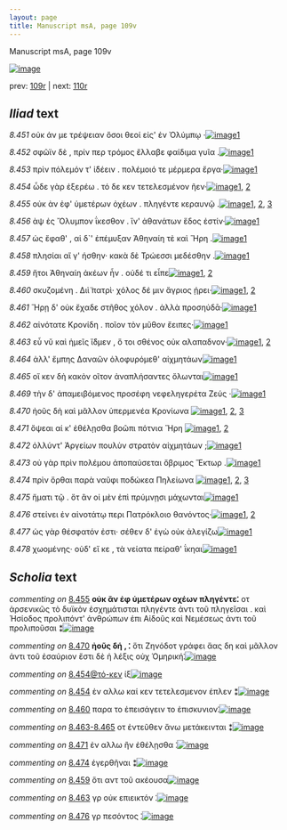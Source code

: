 ```yaml
---
layout: page
title: Manuscript msA, page 109v
---
```


Manuscript msA, page 109v

[![image](http://www.homermultitext.org/iipsrv?OBJ=IIP,1.0&FIF=/project/homer/pyramidal/deepzoom/hmt/vaimg/2017a/VA109VN_0612.tif&WID=100&CVT=JPEG)](http://www.homermultitext.org/ict2/?urn=urn:cite2:hmt:vaimg.2017a:VA109VN_0612)

prev:  [109r](../109r) | next:  [110r](../110r)

## *Iliad* text

*8.451* <a id="8.451"/> οὐκ άν με τρέψειαν ὅσοι θεοί εἰς' ἐν Ὀλύμπῳ ·[![image](http://www.homermultitext.org/iipsrv?OBJ=IIP,1.0&FIF=/project/homer/pyramidal/deepzoom/hmt/vaimg/2017a/VA109VN_0612.tif&RGN=0.4855,0.2344,0.3644,0.0323&WID=1000&CVT=JPEG)](http://www.homermultitext.org/ict2/?urn=urn:cite2:hmt:vaimg.2017a:VA109VN_0612@0.4855,0.2344,0.3644,0.0323)[1](#msA_8.1)

*8.452* <a id="8.452"/> σφῶϊν δὲ , πρίν περ τρόμος ἔλλαβε φαίδιμα γυῖα .[![image](http://www.homermultitext.org/iipsrv?OBJ=IIP,1.0&FIF=/project/homer/pyramidal/deepzoom/hmt/vaimg/2017a/VA109VN_0612.tif&RGN=0.4835,0.26,0.3794,0.0285&WID=1000&CVT=JPEG)](http://www.homermultitext.org/ict2/?urn=urn:cite2:hmt:vaimg.2017a:VA109VN_0612@0.4835,0.26,0.3794,0.0285)[1](#msA_8.1)

*8.453* <a id="8.453"/> πρὶν πόλεμόν τ' ἰ̈δέειν . πολέμοιό τε μέρμερα ἔργα·[![image](http://www.homermultitext.org/iipsrv?OBJ=IIP,1.0&FIF=/project/homer/pyramidal/deepzoom/hmt/vaimg/2017a/VA109VN_0612.tif&RGN=0.4795,0.2795,0.3894,0.0285&WID=1000&CVT=JPEG)](http://www.homermultitext.org/ict2/?urn=urn:cite2:hmt:vaimg.2017a:VA109VN_0612@0.4795,0.2795,0.3894,0.0285)[1](#msA_8.1)

*8.454* <a id="8.454"/> ὧδε γὰρ ἐξερέω . τό δε κεν τετελεσμένον ῆεν·[![image](http://www.homermultitext.org/iipsrv?OBJ=IIP,1.0&FIF=/project/homer/pyramidal/deepzoom/hmt/vaimg/2017a/VA109VN_0612.tif&RGN=0.4815,0.2968,0.3664,0.0285&WID=1000&CVT=JPEG)](http://www.homermultitext.org/ict2/?urn=urn:cite2:hmt:vaimg.2017a:VA109VN_0612@0.4815,0.2968,0.3664,0.0285)[1](#msA_8.1), [2](#msAim_8.294)

*8.455* <a id="8.455"/> οὐκ ὰν ἐφ' ὑμετέρων ὀχέων . πληγέντε κεραυνῷ .[![image](http://www.homermultitext.org/iipsrv?OBJ=IIP,1.0&FIF=/project/homer/pyramidal/deepzoom/hmt/vaimg/2017a/VA109VN_0612.tif&RGN=0.4715,0.3193,0.4014,0.0285&WID=1000&CVT=JPEG)](http://www.homermultitext.org/ict2/?urn=urn:cite2:hmt:vaimg.2017a:VA109VN_0612@0.4715,0.3193,0.4014,0.0285)[1](#msA_8.290), [2](#msA_8.1), [3](#msAint_8.299)

*8.456* <a id="8.456"/> ὰψ ἐς Ὄλυμπον 					ΐκεσθον . ἵν' ἀθανάτων ἕδος ἐστίν·[![image](http://www.homermultitext.org/iipsrv?OBJ=IIP,1.0&FIF=/project/homer/pyramidal/deepzoom/hmt/vaimg/2017a/VA109VN_0612.tif&RGN=0.4805,0.3358,0.3914,0.0308&WID=1000&CVT=JPEG)](http://www.homermultitext.org/ict2/?urn=urn:cite2:hmt:vaimg.2017a:VA109VN_0612@0.4805,0.3358,0.3914,0.0308)[1](#msA_8.1)

*8.457* <a id="8.457"/> ὡς ἔφαθ' , αἱ δ`' ἐπέμυξαν Ἀθηναίη τὲ καὶ Ἥρη .[![image](http://www.homermultitext.org/iipsrv?OBJ=IIP,1.0&FIF=/project/homer/pyramidal/deepzoom/hmt/vaimg/2017a/VA109VN_0612.tif&RGN=0.4745,0.3539,0.3914,0.0308&WID=1000&CVT=JPEG)](http://www.homermultitext.org/ict2/?urn=urn:cite2:hmt:vaimg.2017a:VA109VN_0612@0.4745,0.3539,0.3914,0.0308)[1](#msA_8.1)

*8.458* <a id="8.458"/> πλησίαι αἵ γ' ήσθην· κακὰ δὲ Τρώεσσι μεδέσθην .[![image](http://www.homermultitext.org/iipsrv?OBJ=IIP,1.0&FIF=/project/homer/pyramidal/deepzoom/hmt/vaimg/2017a/VA109VN_0612.tif&RGN=0.4875,0.3757,0.3914,0.0308&WID=1000&CVT=JPEG)](http://www.homermultitext.org/ict2/?urn=urn:cite2:hmt:vaimg.2017a:VA109VN_0612@0.4875,0.3757,0.3914,0.0308)[1](#msA_8.1)

*8.459* <a id="8.459"/> ἤτοι Ἀθηναίη ἀκέων ἦν . 					οὐδέ τι εἶπε[![image](http://www.homermultitext.org/iipsrv?OBJ=IIP,1.0&FIF=/project/homer/pyramidal/deepzoom/hmt/vaimg/2017a/VA109VN_0612.tif&RGN=0.4725,0.3959,0.3463,0.027&WID=1000&CVT=JPEG)](http://www.homermultitext.org/ict2/?urn=urn:cite2:hmt:vaimg.2017a:VA109VN_0612@0.4725,0.3959,0.3463,0.027)[1](#msA_8.1), [2](#msAint_8.300)

*8.460* <a id="8.460"/> σκυζομένη . Διὶ̈ πατρὶ· 					χόλος δέ μιν ἄγριος ῄρει·[![image](http://www.homermultitext.org/iipsrv?OBJ=IIP,1.0&FIF=/project/homer/pyramidal/deepzoom/hmt/vaimg/2017a/VA109VN_0612.tif&RGN=0.4805,0.4132,0.3934,0.0316&WID=1000&CVT=JPEG)](http://www.homermultitext.org/ict2/?urn=urn:cite2:hmt:vaimg.2017a:VA109VN_0612@0.4805,0.4132,0.3934,0.0316)[1](#msA_8.1), [2](#msAim_8.295)

*8.461* <a id="8.461"/> Ἥρῃ δ' οὐκ ἔχαδε 					στῆθος χόλον . ἀλλὰ προσηύδᾱ·[![image](http://www.homermultitext.org/iipsrv?OBJ=IIP,1.0&FIF=/project/homer/pyramidal/deepzoom/hmt/vaimg/2017a/VA109VN_0612.tif&RGN=0.4835,0.4305,0.3934,0.0316&WID=1000&CVT=JPEG)](http://www.homermultitext.org/ict2/?urn=urn:cite2:hmt:vaimg.2017a:VA109VN_0612@0.4835,0.4305,0.3934,0.0316)[1](#msA_8.1)

*8.462* <a id="8.462"/> αἰνότατε Κρονίδη . ποῖον 					τὸν μῦθον ἔειπες·[![image](http://www.homermultitext.org/iipsrv?OBJ=IIP,1.0&FIF=/project/homer/pyramidal/deepzoom/hmt/vaimg/2017a/VA109VN_0612.tif&RGN=0.4765,0.4508,0.3674,0.0316&WID=1000&CVT=JPEG)](http://www.homermultitext.org/ict2/?urn=urn:cite2:hmt:vaimg.2017a:VA109VN_0612@0.4765,0.4508,0.3674,0.0316)[1](#msA_8.1)

*8.463* <a id="8.463"/> εὖ νῠ καὶ ἡμεῖς ἴ̈δμεν , ὅ τοι σθένος οὐκ αλαπαδνον·[![image](http://www.homermultitext.org/iipsrv?OBJ=IIP,1.0&FIF=/project/homer/pyramidal/deepzoom/hmt/vaimg/2017a/VA109VN_0612.tif&RGN=0.4655,0.4673,0.4324,0.0316&WID=1000&CVT=JPEG)](http://www.homermultitext.org/ict2/?urn=urn:cite2:hmt:vaimg.2017a:VA109VN_0612@0.4655,0.4673,0.4324,0.0316)[1](#msA_8.1), [2](#msAint_8.301)

*8.464* <a id="8.464"/> ἀλλ' ἔμπης Δαναῶν 					ὀλοφυρόμεθ' αἰχμητάων[![image](http://www.homermultitext.org/iipsrv?OBJ=IIP,1.0&FIF=/project/homer/pyramidal/deepzoom/hmt/vaimg/2017a/VA109VN_0612.tif&RGN=0.4635,0.4876,0.3874,0.0316&WID=1000&CVT=JPEG)](http://www.homermultitext.org/ict2/?urn=urn:cite2:hmt:vaimg.2017a:VA109VN_0612@0.4635,0.4876,0.3874,0.0316)[1](#msA_8.1)

*8.465* <a id="8.465"/> οἵ κεν δὴ κακὸν οῖτον ἀναπλήσαντες ὄλωνται[![image](http://www.homermultitext.org/iipsrv?OBJ=IIP,1.0&FIF=/project/homer/pyramidal/deepzoom/hmt/vaimg/2017a/VA109VN_0612.tif&RGN=0.4615,0.5056,0.4004,0.0316&WID=1000&CVT=JPEG)](http://www.homermultitext.org/ict2/?urn=urn:cite2:hmt:vaimg.2017a:VA109VN_0612@0.4615,0.5056,0.4004,0.0316)[1](#msA_8.1)

*8.469* <a id="8.469"/> τὴν δ' ἀπαμειβόμενος προσέφη νεφεληγερέτα Ζεύς ·[![image](http://www.homermultitext.org/iipsrv?OBJ=IIP,1.0&FIF=/project/homer/pyramidal/deepzoom/hmt/vaimg/2017a/VA109VN_0612.tif&RGN=0.4785,0.5199,0.4214,0.0346&WID=1000&CVT=JPEG)](http://www.homermultitext.org/ict2/?urn=urn:cite2:hmt:vaimg.2017a:VA109VN_0612@0.4785,0.5199,0.4214,0.0346)[1](#msA_8.1)

*8.470* <a id="8.470"/> ἠοῦς δὴ καὶ μᾶλλον ὑπερμενέα Κρονίωνα 				[![image](http://www.homermultitext.org/iipsrv?OBJ=IIP,1.0&FIF=/project/homer/pyramidal/deepzoom/hmt/vaimg/2017a/VA109VN_0612.tif&RGN=0.4715,0.5417,0.3914,0.0301&WID=1000&CVT=JPEG)](http://www.homermultitext.org/ict2/?urn=urn:cite2:hmt:vaimg.2017a:VA109VN_0612@0.4715,0.5417,0.3914,0.0301)[1](#msA_8.1), [2](#msAint_8.302), [3](#msA_8.291)

*8.471* <a id="8.471"/> ὄψεαι αί κ' ἐθέλῃσθα βοῶπι πότνια Ἥρη 				[![image](http://www.homermultitext.org/iipsrv?OBJ=IIP,1.0&FIF=/project/homer/pyramidal/deepzoom/hmt/vaimg/2017a/VA109VN_0612.tif&RGN=0.4785,0.5627,0.3524,0.0301&WID=1000&CVT=JPEG)](http://www.homermultitext.org/ict2/?urn=urn:cite2:hmt:vaimg.2017a:VA109VN_0612@0.4785,0.5627,0.3524,0.0301)[1](#msAim_8.297), [2](#msA_8.1)

*8.472* <a id="8.472"/> ὀλλύντ' Ἀργείων 					πουλὺν στρατὸν αἰχμητάων ;[![image](http://www.homermultitext.org/iipsrv?OBJ=IIP,1.0&FIF=/project/homer/pyramidal/deepzoom/hmt/vaimg/2017a/VA109VN_0612.tif&RGN=0.4835,0.5808,0.3654,0.0301&WID=1000&CVT=JPEG)](http://www.homermultitext.org/ict2/?urn=urn:cite2:hmt:vaimg.2017a:VA109VN_0612@0.4835,0.5808,0.3654,0.0301)[1](#msA_8.1)

*8.473* <a id="8.473"/> οὐ γὰρ πρὶν πολέμου ἀποπαύσεται ὄβριμος Ἕκτωρ .[![image](http://www.homermultitext.org/iipsrv?OBJ=IIP,1.0&FIF=/project/homer/pyramidal/deepzoom/hmt/vaimg/2017a/VA109VN_0612.tif&RGN=0.4835,0.5995,0.3984,0.0346&WID=1000&CVT=JPEG)](http://www.homermultitext.org/ict2/?urn=urn:cite2:hmt:vaimg.2017a:VA109VN_0612@0.4835,0.5995,0.3984,0.0346)[1](#msA_8.1)

*8.474* <a id="8.474"/> πρὶν ὄρθαι παρὰ ναῦφι ποδώκεα Πηλείωνα 				[![image](http://www.homermultitext.org/iipsrv?OBJ=IIP,1.0&FIF=/project/homer/pyramidal/deepzoom/hmt/vaimg/2017a/VA109VN_0612.tif&RGN=0.4825,0.6206,0.3754,0.0331&WID=1000&CVT=JPEG)](http://www.homermultitext.org/ict2/?urn=urn:cite2:hmt:vaimg.2017a:VA109VN_0612@0.4825,0.6206,0.3754,0.0331)[1](#msA_8.292), [2](#msA_8.1), [3](#msAim_8.298)

*8.475* <a id="8.475"/> ἤματι τῷ . ὅτ ἂν οἱ μὲν ἐπὶ πρύμνῃσι μάχωνται[![image](http://www.homermultitext.org/iipsrv?OBJ=IIP,1.0&FIF=/project/homer/pyramidal/deepzoom/hmt/vaimg/2017a/VA109VN_0612.tif&RGN=0.4575,0.6394,0.4304,0.0316&WID=1000&CVT=JPEG)](http://www.homermultitext.org/ict2/?urn=urn:cite2:hmt:vaimg.2017a:VA109VN_0612@0.4575,0.6394,0.4304,0.0316)[1](#msA_8.1)

*8.476* <a id="8.476"/> στείνει ἐν αἰνοτάτῳ περι Πατρόκλοιο θανόντος·[![image](http://www.homermultitext.org/iipsrv?OBJ=IIP,1.0&FIF=/project/homer/pyramidal/deepzoom/hmt/vaimg/2017a/VA109VN_0612.tif&RGN=0.4515,0.6604,0.4374,0.0255&WID=1000&CVT=JPEG)](http://www.homermultitext.org/ict2/?urn=urn:cite2:hmt:vaimg.2017a:VA109VN_0612@0.4515,0.6604,0.4374,0.0255)[1](#msAint_8.303), [2](#msA_8.1)

*8.477* <a id="8.477"/> ὡς γὰρ θέσφατόν ἐστι· σέθεν δ' ἐγὼ οὐκ ἀλεγίζω[![image](http://www.homermultitext.org/iipsrv?OBJ=IIP,1.0&FIF=/project/homer/pyramidal/deepzoom/hmt/vaimg/2017a/VA109VN_0612.tif&RGN=0.4785,0.6799,0.3934,0.0316&WID=1000&CVT=JPEG)](http://www.homermultitext.org/ict2/?urn=urn:cite2:hmt:vaimg.2017a:VA109VN_0612@0.4785,0.6799,0.3934,0.0316)[1](#msA_8.1)

*8.478* <a id="8.478"/> χωομένης· οὐδ' εἴ κε , τὰ νείατα πείραθ' ΐκηαι[![image](http://www.homermultitext.org/iipsrv?OBJ=IIP,1.0&FIF=/project/homer/pyramidal/deepzoom/hmt/vaimg/2017a/VA109VN_0612.tif&RGN=0.4755,0.6965,0.4104,0.0346&WID=1000&CVT=JPEG)](http://www.homermultitext.org/ict2/?urn=urn:cite2:hmt:vaimg.2017a:VA109VN_0612@0.4755,0.6965,0.4104,0.0346)[1](#msA_8.1)

## *Scholia* text

*commenting on* [8.455](#8.455)  <a id="msA_8.290"/> **οὐκ ἂν ἐφ ὑμετέρων οχέων πληγέντε⁚** οτ ἀρσενικῶς τὸ δυϊκὸν ἐσχημάτισται πληγέντε ἀντι τοῦ πληγεῖσαι . καὶ Ἡσίοδος προλιπόντ' ἀνθρώπων ἐπι Αἰδοῦς καὶ Νεμέσεως ἀντι τοῦ προλιποῦσαι ⁑[![image](http://www.homermultitext.org/iipsrv?OBJ=IIP,1.0&FIF=/project/homer/pyramidal/deepzoom/hmt/vaimg/2017a/VA109VN_0612.tif&RGN=0.2112,0.3163,0.2148,0.1072&WID=1000&CVT=JPEG)](http://www.homermultitext.org/ict2/?urn=urn:cite2:hmt:vaimg.2017a:VA109VN_0612@0.2112,0.3163,0.2148,0.1072)

*commenting on* [8.470](#8.470)  <a id="msA_8.291"/> **ἠοῦς δή , ⁚** ὅτι Ζηνόδοτ γράφει ἄας δη καὶ μᾶλλον ἀντι τοῦ ἐσαύριον ἔστι δὲ ἡ λέξις οὐχ Ὁμηρική⁚[![image](http://www.homermultitext.org/iipsrv?OBJ=IIP,1.0&FIF=/project/homer/pyramidal/deepzoom/hmt/vaimg/2017a/VA109VN_0612.tif&RGN=0.2068,0.4073,0.2172,0.0664&WID=1000&CVT=JPEG)](http://www.homermultitext.org/ict2/?urn=urn:cite2:hmt:vaimg.2017a:VA109VN_0612@0.2068,0.4073,0.2172,0.0664)

*commenting on* [8.454@τό-κεν](#8.454@τό-κεν)  <a id="msAil_8.304.comment"/> ίξ[![image](http://www.homermultitext.org/iipsrv?OBJ=IIP,1.0&FIF=/project/homer/pyramidal/deepzoom/hmt/vaimg/2017a/VA109VN_0612.tif&RGN=0.6392,0.295,0.0148,0.015&WID=1000&CVT=JPEG)](http://www.homermultitext.org/ict2/?urn=urn:cite2:hmt:vaimg.2017a:VA109VN_0612@0.6392,0.295,0.0148,0.015)

*commenting on* [8.454](#8.454)  <a id="msAim_8.294.comment"/> ἐν αλλω καί κεν τετελεσμενον έπλεν ⁑[![image](http://www.homermultitext.org/iipsrv?OBJ=IIP,1.0&FIF=/project/homer/pyramidal/deepzoom/hmt/vaimg/2017a/VA109VN_0612.tif&RGN=0.4284,0.3031,0.0616,0.0436&WID=1000&CVT=JPEG)](http://www.homermultitext.org/ict2/?urn=urn:cite2:hmt:vaimg.2017a:VA109VN_0612@0.4284,0.3031,0.0616,0.0436)

*commenting on* [8.460](#8.460)  <a id="msAim_8.295.comment"/> παρα το ἐπεισάγειν το ἐπισκυνιον⁚[![image](http://www.homermultitext.org/iipsrv?OBJ=IIP,1.0&FIF=/project/homer/pyramidal/deepzoom/hmt/vaimg/2017a/VA109VN_0612.tif&RGN=0.4268,0.4187,0.0712,0.0378&WID=1000&CVT=JPEG)](http://www.homermultitext.org/ict2/?urn=urn:cite2:hmt:vaimg.2017a:VA109VN_0612@0.4268,0.4187,0.0712,0.0378)

*commenting on* [8.463-8.465](#8.463-8.465)  <a id="msAim_8.296.comment"/> οτ ἐντεῦθεν ἄνω μετάκεινται ⁑[![image](http://www.homermultitext.org/iipsrv?OBJ=IIP,1.0&FIF=/project/homer/pyramidal/deepzoom/hmt/vaimg/2017a/VA109VN_0612.tif&RGN=0.4208,0.4746,0.052,0.0484&WID=1000&CVT=JPEG)](http://www.homermultitext.org/ict2/?urn=urn:cite2:hmt:vaimg.2017a:VA109VN_0612@0.4208,0.4746,0.052,0.0484)

*commenting on* [8.471](#8.471)  <a id="msAim_8.297.comment"/> ἐν αλλω ἢν ἐθέλῃσθα ⁚[![image](http://www.homermultitext.org/iipsrv?OBJ=IIP,1.0&FIF=/project/homer/pyramidal/deepzoom/hmt/vaimg/2017a/VA109VN_0612.tif&RGN=0.4272,0.5737,0.0572,0.03&WID=1000&CVT=JPEG)](http://www.homermultitext.org/ict2/?urn=urn:cite2:hmt:vaimg.2017a:VA109VN_0612@0.4272,0.5737,0.0572,0.03)

*commenting on* [8.474](#8.474)  <a id="msAim_8.298.comment"/> ἐγερθῆναι ⁑[![image](http://www.homermultitext.org/iipsrv?OBJ=IIP,1.0&FIF=/project/homer/pyramidal/deepzoom/hmt/vaimg/2017a/VA109VN_0612.tif&RGN=0.4244,0.6299,0.0512,0.0276&WID=1000&CVT=JPEG)](http://www.homermultitext.org/ict2/?urn=urn:cite2:hmt:vaimg.2017a:VA109VN_0612@0.4244,0.6299,0.0512,0.0276)

*commenting on* [8.459](#8.459)  <a id="msAint_8.300.comment"/> ὅτι αντ τοῦ ακέουσα[![image](http://www.homermultitext.org/iipsrv?OBJ=IIP,1.0&FIF=/project/homer/pyramidal/deepzoom/hmt/vaimg/2017a/VA109VN_0612.tif&RGN=0.806,0.401,0.0664,0.0192&WID=1000&CVT=JPEG)](http://www.homermultitext.org/ict2/?urn=urn:cite2:hmt:vaimg.2017a:VA109VN_0612@0.806,0.401,0.0664,0.0192)

*commenting on* [8.463](#8.463)  <a id="msAint_8.301.comment"/> γρ οὐκ επιεικτόν ⁚[![image](http://www.homermultitext.org/iipsrv?OBJ=IIP,1.0&FIF=/project/homer/pyramidal/deepzoom/hmt/vaimg/2017a/VA109VN_0612.tif&RGN=0.8412,0.4527,0.056,0.0255&WID=1000&CVT=JPEG)](http://www.homermultitext.org/ict2/?urn=urn:cite2:hmt:vaimg.2017a:VA109VN_0612@0.8412,0.4527,0.056,0.0255)

*commenting on* [8.476](#8.476)  <a id="msAint_8.303.comment"/> γρ πεσόντος ⁚[![image](http://www.homermultitext.org/iipsrv?OBJ=IIP,1.0&FIF=/project/homer/pyramidal/deepzoom/hmt/vaimg/2017a/VA109VN_0612.tif&RGN=0.8672,0.6576,0.0368,0.0159&WID=1000&CVT=JPEG)](http://www.homermultitext.org/ict2/?urn=urn:cite2:hmt:vaimg.2017a:VA109VN_0612@0.8672,0.6576,0.0368,0.0159)